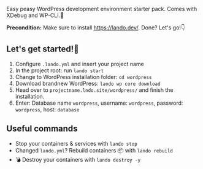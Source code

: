 Easy peasy WordPress development environment starter pack.
Comes with XDebug and WP-CLI.🎁

**Precondition:** Make sure to install https://lando.dev/. Done? Let's go!👇

## Let's get started!🎈
1. Configure `.lando.yml` and insert your project name
1. In the project root: run `lando start` 
1. Change to WordPress installation folder: `cd wordpress` 
1. Download brandnew WordPress: `lando wp core download` 
1. Head over to `projectname.lndo.site/wordpress/` and finish the installation. 
1. Enter: Database name `wordpress`, username: `wordpress`, password: `wordpress`, host: `database`

## Useful commands 
- Stop your containers & services with `lando stop`
- Changed `lando.yml`? Rebuild containers 📦 with `lando rebuild`
- 💣 Destroy your containers with `lando destroy -y`
